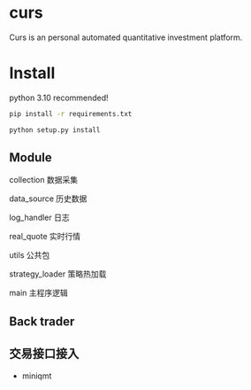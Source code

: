 # curs
Curs is an personal automated quantitative investment platform.
# Install
python 3.10 recommended!
```bash
pip install -r requirements.txt
```
```bash
python setup.py install 
```


## Module

collection   数据采集

data_source   历史数据

log_handler   日志

real_quote    实时行情

utils		公共包

strategy_loader   策略热加载

main			主程序逻辑  
## Back trader 

## 交易接口接入
- miniqmt
